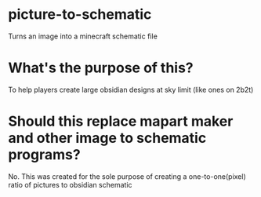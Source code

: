 # picture-to-schematic
Turns an image into a minecraft schematic file

# What's the purpose of this?
To help players create large obsidian designs at sky limit (like ones on 2b2t)

# Should this replace mapart maker and other image to schematic programs?
No. This was created for the sole purpose of creating a one-to-one(pixel) ratio of pictures to obsidian schematic
